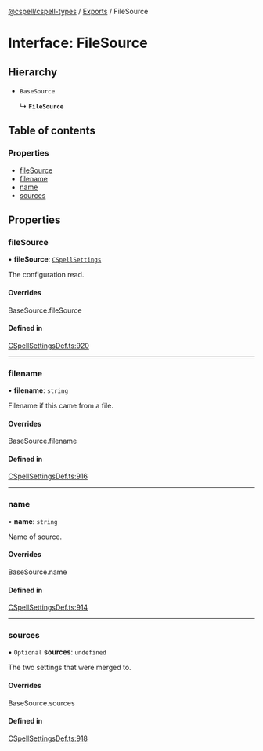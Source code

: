 [@cspell/cspell-types](../README.md) / [Exports](../modules.md) / FileSource

# Interface: FileSource

## Hierarchy

- `BaseSource`

  ↳ **`FileSource`**

## Table of contents

### Properties

- [fileSource](FileSource.md#filesource)
- [filename](FileSource.md#filename)
- [name](FileSource.md#name)
- [sources](FileSource.md#sources)

## Properties

### fileSource

• **fileSource**: [`CSpellSettings`](CSpellSettings.md)

The configuration read.

#### Overrides

BaseSource.fileSource

#### Defined in

[CSpellSettingsDef.ts:920](https://github.com/streetsidesoftware/cspell/blob/59a0fe3/packages/cspell-types/src/CSpellSettingsDef.ts#L920)

___

### filename

• **filename**: `string`

Filename if this came from a file.

#### Overrides

BaseSource.filename

#### Defined in

[CSpellSettingsDef.ts:916](https://github.com/streetsidesoftware/cspell/blob/59a0fe3/packages/cspell-types/src/CSpellSettingsDef.ts#L916)

___

### name

• **name**: `string`

Name of source.

#### Overrides

BaseSource.name

#### Defined in

[CSpellSettingsDef.ts:914](https://github.com/streetsidesoftware/cspell/blob/59a0fe3/packages/cspell-types/src/CSpellSettingsDef.ts#L914)

___

### sources

• `Optional` **sources**: `undefined`

The two settings that were merged to.

#### Overrides

BaseSource.sources

#### Defined in

[CSpellSettingsDef.ts:918](https://github.com/streetsidesoftware/cspell/blob/59a0fe3/packages/cspell-types/src/CSpellSettingsDef.ts#L918)
